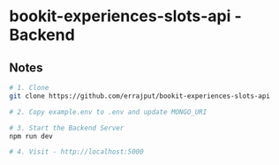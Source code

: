 # bookit-experiences-slots-api - Backend

## Notes

```sh
# 1. Clone
git clone https://github.com/errajput/bookit-experiences-slots-api

# 2. Copy example.env to .env and update MONGO_URI

# 3. Start the Backend Server
npm run dev

# 4. Visit - http://localhost:5000
```
